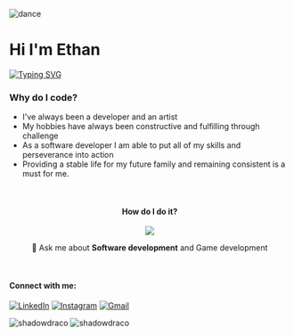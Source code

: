 ![dance](dance.gif)
# Hi I'm Ethan

[![Typing SVG](https://readme-typing-svg.herokuapp.com?font=Lugrasimo&size=22&duration=4000&pause=1000&center=true&vCenter=true&width=435&lines=Software+Developer+and+Performer;Full+Stack+Dancer%3F;Full+Stack+Developer+%E2%9C%94)](https://git.io/typing-svg)

### Why do I code?

- I've always been a developer and an artist
- My hobbies have always been constructive and fulfilling through challenge
- As a software developer I am able to put all of my skills and perseverance into action
- Providing a stable life for my future family and remaining consistent is a must for me.

<br><h4 align="center">How do I do it? </h4>

<p align="center">
  <a href="https://skillicons.dev">
    <img src="https://skillicons.dev/icons?i=js,ts,react,redux,threejs,vite,nextjs,nodejs,express,jest,postgres,mongodb,sqlite,sequelize,html,css,sass,bootstrap,materialui,linux,java,cs,cpp,py,
firebase,aws,heroku,netlify,vercel,github,githubactions,vscode,idea,unity,visualstudio,eclipse&perline=12" />
  </a>

</p>

<div align="center">

💬 Ask me about **Software development** and Game development

</div>

<br>

<h4 align="left">Connect with me: </h4>
 
[![LinkedIn](https://img.shields.io/badge/LinkedIn-0077B5?style=for-the-badge&logo=linkedin&logoColor=white)](https://shields.io/) [![Instagram](https://img.shields.io/badge/Instagram-E4405F?style=for-the-badge&logo=instagram&logoColor=white)](https://shields.io/) [![Gmail](https://img.shields.io/badge/Gmail-D14836?style=for-the-badge&logo=gmail&logoColor=white)](mailto:stormethan10@gmail.com)

<img
src="https://github-readme-stats.vercel.app/api/top-langs?username=shadowdraco&show_icons=true&locale=en&layout=compact&theme=transparent"
alt="shadowdraco"
/> <img 
  src="https://github-readme-stats.vercel.app/api?username=shadowdraco&show_icons=true&locale=en&theme=transparent"
  alt="shadowdraco"
/>

</div>
